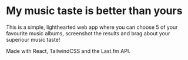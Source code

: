 # My music taste is better than yours

This is a simple, lighthearted web app where you can choose 5 of your favourite music albums, screenshot the results and brag about your superiour music taste!


Made with React, TailwindCSS and the Last.fm API.
